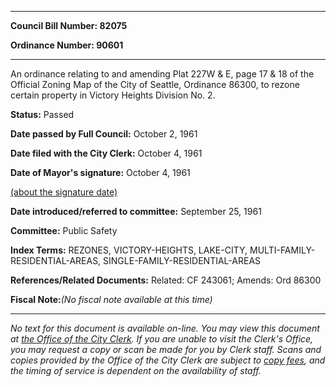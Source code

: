 

********

**Council Bill Number: 82075**
   
**Ordinance Number: 90601**
********

 An ordinance relating to and amending Plat 227W & E, page 17 & 18 of the Official Zoning Map of the City of Seattle, Ordinance 86300, to rezone certain property in Victory Heights Division No. 2.

**Status:** Passed
   
**Date passed by Full Council:** October 2, 1961
   
**Date filed with the City Clerk:** October 4, 1961
   
**Date of Mayor's signature:** October 4, 1961
   
[(about the signature date)](/~public/approvaldate.htm)
   
   
   
**Date introduced/referred to committee:** September 25, 1961
   
**Committee:** Public Safety
   
   
**Index Terms:** REZONES, VICTORY-HEIGHTS, LAKE-CITY, MULTI-FAMILY-RESIDENTIAL-AREAS, SINGLE-FAMILY-RESIDENTIAL-AREAS

**References/Related Documents:** Related: CF 243061; Amends: Ord 86300

**Fiscal Note:**_(No fiscal note available at this time)_
********

_No text for this document is available on-line. You may view this document at [the Office of the City Clerk](http://www.seattle.gov/leg/clerk/contactUs.htm). If you are unable to visit the Clerk's Office, you may request a copy or scan be made for you by Clerk staff. Scans and copies provided by the Office of the City Clerk are subject to [copy fees](http://clerk.seattle.gov/~public/clerkfees.htm), and the timing of service is dependent on the availability of staff._

